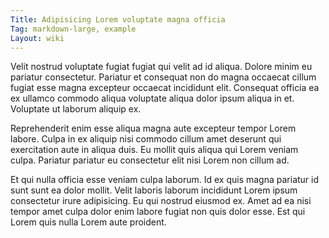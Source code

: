```yaml
---
Title: Adipisicing Lorem voluptate magna officia
Tag: markdown-large, example
Layout: wiki
---
```

Velit nostrud voluptate fugiat fugiat qui velit ad id aliqua. Dolore minim eu pariatur consectetur. Pariatur et consequat non do magna occaecat cillum fugiat esse magna excepteur occaecat incididunt elit. Consequat officia ea ex ullamco commodo aliqua voluptate aliqua dolor ipsum aliqua in et. Voluptate ut laborum aliquip ex.

Reprehenderit enim esse aliqua magna aute excepteur tempor Lorem labore. Culpa in ex aliquip nisi commodo cillum amet deserunt qui exercitation aute in aliqua duis. Eu mollit quis aliqua qui Lorem veniam culpa. Pariatur pariatur eu consectetur elit nisi Lorem non cillum ad.

Et qui nulla officia esse veniam culpa laborum. Id ex quis magna pariatur id sunt sunt ea dolor mollit. Velit laboris laborum incididunt Lorem ipsum consectetur irure adipisicing. Eu qui nostrud eiusmod ex. Amet ad ea nisi tempor amet culpa dolor enim labore fugiat non quis dolor esse. Est qui Lorem quis nulla Lorem aute proident.
